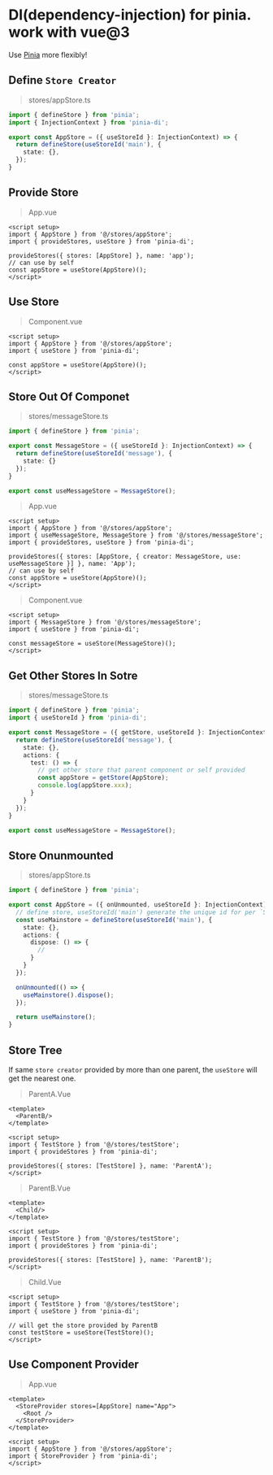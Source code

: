 # DI(dependency-injection) for pinia. work with vue@3

Use [Pinia](https://github.com/vuejs/pinia) more flexibly!

## Define `Store Creator`

> stores/appStore.ts
```ts
import { defineStore } from 'pinia';
import { InjectionContext } from 'pinia-di';

export const AppStore = ({ useStoreId }: InjectionContext) => {
  return defineStore(useStoreId('main'), {
    state: {},
  });
}
```

## Provide Store

> App.vue
```vue
<script setup>
import { AppStore } from '@/stores/appStore';
import { provideStores, useStore } from 'pinia-di';

provideStores({ stores: [AppStore] }, name: 'app');
// can use by self
const appStore = useStore(AppStore)();
</script>
```

## Use Store

> Component.vue
```vue
<script setup>
import { AppStore } from '@/stores/appStore';
import { useStore } from 'pinia-di';

const appStore = useStore(AppStore)();
</script>
```

## Store Out Of Componet

> stores/messageStore.ts
```ts
import { defineStore } from 'pinia';

export const MessageStore = ({ useStoreId }: InjectionContext) => {
  return defineStore(useStoreId('message'), {
    state: {}
  });
}

export const useMessageStore = MessageStore();
```

> App.vue
```vue
<script setup>
import { AppStore } from '@/stores/appStore';
import { useMessageStore, MessageStore } from '@/stores/messageStore';
import { provideStores, useStore } from 'pinia-di';

provideStores({ stores: [AppStore, { creator: MessageStore, use: useMessageStore }] }, name: 'App');
// can use by self
const appStore = useStore(AppStore)();
</script>
```

> Component.vue
```vue
<script setup>
import { MessageStore } from '@/stores/messageStore';
import { useStore } from 'pinia-di';

const messageStore = useStore(MessageStore)();
</script>
```

## Get Other Stores In Sotre

> stores/messageStore.ts
```ts
import { defineStore } from 'pinia';
import { useStoreId } from 'pinia-di';

export const MessageStore = ({ getStore, useStoreId }: InjectionContext) => {
  return defineStore(useStoreId('message'), {
    state: {},
    actions: {
      test: () => {
        // get other store that parent component or self provided
        const appStore = getStore(AppStore);
        console.log(appStore.xxx);
      }
    }
  });
}

export const useMessageStore = MessageStore();
```

## Store Onunmounted

> stores/appStore.ts
```ts
import { defineStore } from 'pinia';

export const AppStore = ({ onUnmounted, useStoreId }: InjectionContext) => {
  // define store, useStoreId('main') generate the unique id for per `Store Instance`
  const useMainstore = defineStore(useStoreId('main'), {
    state: {},
    actions: {
      dispose: () => {
        //
      }
    }
  });

  onUnmounted(() => {
    useMainstore().dispose();
  });

  return useMainstore();
}
```

## Store Tree

If same `store creator` provided by more than one parent, the `useStore` will get the nearest one.

> ParentA.Vue
```vue
<template>
  <ParentB/>
</template>

<script setup>
import { TestStore } from '@/stores/testStore';
import { provideStores } from 'pinia-di';

provideStores({ stores: [TestStore] }, name: 'ParentA');
</script>
```

> ParentB.Vue
```vue
<template>
  <Child/>
</template>

<script setup>
import { TestStore } from '@/stores/testStore';
import { provideStores } from 'pinia-di';

provideStores({ stores: [TestStore] }, name: 'ParentB');
</script>
```

> Child.Vue
```vue
<script setup>
import { TestStore } from '@/stores/testStore';
import { useStore } from 'pinia-di';

// will get the store provided by ParentB
const testStore = useStore(TestStore)();
</script>
```

## Use Component Provider

> App.vue
```vue
<template>
  <StoreProvider stores=[AppStore] name="App">
    <Root />
  </StoreProvider> 
</template>

<script setup>
import { AppStore } from '@/stores/appStore';
import { StoreProvider } from 'pinia-di';
</script>
```